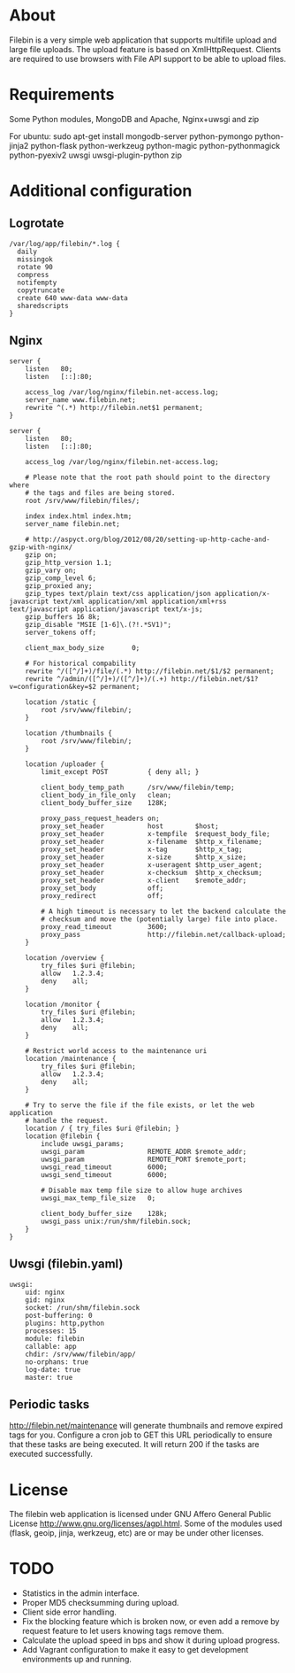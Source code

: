 About
=====
Filebin is a very simple web application that supports multifile upload and large file uploads. The upload feature is based on XmlHttpRequest. Clients are required to use browsers with File API support to be able to upload files.

Requirements
============
Some Python modules, MongoDB and Apache, Nginx+uwsgi and zip

For ubuntu:
    sudo apt-get install mongodb-server python-pymongo python-jinja2 python-flask python-werkzeug python-magic python-pythonmagick python-pyexiv2 uwsgi uwsgi-plugin-python zip

Additional configuration
========================

Logrotate
---------
    /var/log/app/filebin/*.log {
      daily
      missingok
      rotate 90
      compress
      notifempty
      copytruncate
      create 640 www-data www-data
      sharedscripts
    }

Nginx 
-----
    server {
        listen   80;
        listen   [::]:80;
    
        access_log /var/log/nginx/filebin.net-access.log;
        server_name www.filebin.net;
        rewrite ^(.*) http://filebin.net$1 permanent;
    }

    server {
        listen   80;
        listen   [::]:80;
    
        access_log /var/log/nginx/filebin.net-access.log;

        # Please note that the root path should point to the directory where
        # the tags and files are being stored.
        root /srv/www/filebin/files/;

        index index.html index.htm;
        server_name filebin.net;
    
        # http://aspyct.org/blog/2012/08/20/setting-up-http-cache-and-gzip-with-nginx/
        gzip on;
        gzip_http_version 1.1;
        gzip_vary on;
        gzip_comp_level 6;
        gzip_proxied any;
        gzip_types text/plain text/css application/json application/x-javascript text/xml application/xml application/xml+rss text/javascript application/javascript text/x-js;
        gzip_buffers 16 8k;
        gzip_disable "MSIE [1-6]\.(?!.*SV1)";
        server_tokens off;

        client_max_body_size       0;
    
        # For historical compability
        rewrite ^/([^/]+)/file/(.*) http://filebin.net/$1/$2 permanent;
        rewrite ^/admin/([^/]+)/([^/]+)/(.+) http://filebin.net/$1?v=configuration&key=$2 permanent;
    
        location /static {
            root /srv/www/filebin/;
        }
    
        location /thumbnails {
            root /srv/www/filebin/;
        }

        location /uploader {
            limit_except POST          { deny all; }
    
            client_body_temp_path      /srv/www/filebin/temp;
            client_body_in_file_only   clean;
            client_body_buffer_size    128K;
    
            proxy_pass_request_headers on;
            proxy_set_header           host        $host;
            proxy_set_header           x-tempfile  $request_body_file;
            proxy_set_header           x-filename  $http_x_filename;
            proxy_set_header           x-tag       $http_x_tag;
            proxy_set_header           x-size      $http_x_size;
            proxy_set_header           x-useragent $http_user_agent;
            proxy_set_header           x-checksum  $http_x_checksum;
            proxy_set_header           x-client    $remote_addr;
            proxy_set_body             off;
            proxy_redirect             off;
    
            # A high timeout is necessary to let the backend calculate the
            # checksum and move the (potentially large) file into place.
            proxy_read_timeout         3600;
            proxy_pass                 http://filebin.net/callback-upload;
        }
    
        location /overview {
            try_files $uri @filebin;
            allow   1.2.3.4;
            deny    all;
        }
    
        location /monitor {
            try_files $uri @filebin;
            allow   1.2.3.4;
            deny    all;
        }

        # Restrict world access to the maintenance uri
        location /maintenance {
            try_files $uri @filebin;
            allow   1.2.3.4;
            deny    all;
        }

        # Try to serve the file if the file exists, or let the web application
        # handle the request.
        location / { try_files $uri @filebin; }
        location @filebin {
            include uwsgi_params;
            uwsgi_param                REMOTE_ADDR $remote_addr;
            uwsgi_param                REMOTE_PORT $remote_port;
            uwsgi_read_timeout         6000;
            uwsgi_send_timeout         6000;

            # Disable max temp file size to allow huge archives
            uwsgi_max_temp_file_size   0;

            client_body_buffer_size    128k;
            uwsgi_pass unix:/run/shm/filebin.sock;
        }
    }

Uwsgi (filebin.yaml)
--------------------
    uwsgi:
        uid: nginx
        gid: nginx
        socket: /run/shm/filebin.sock
        post-buffering: 0
        plugins: http,python
        processes: 15
        module: filebin
        callable: app
        chdir: /srv/www/filebin/app/
        no-orphans: true
        log-date: true
        master: true

Periodic tasks
--------------
http://filebin.net/maintenance will generate thumbnails and remove expired tags for you. Configure a cron job to GET this URL periodically to ensure that these tasks are being executed. It will return 200 if the tasks are executed successfully.

License
=======
The filebin web application is licensed under GNU Affero General Public License <http://www.gnu.org/licenses/agpl.html>. Some of the modules used (flask, geoip, jinja, werkzeug, etc) are or may be under other licenses.

TODO
====
* Statistics in the admin interface.
* Proper MD5 checksumming during upload.
* Client side error handling.
* Fix the blocking feature which is broken now, or even add a remove by request feature to let users knowing tags remove them.
* Calculate the upload speed in bps and show it during upload progress.
* Add Vagrant configuration to make it easy to get development environments up and running.

